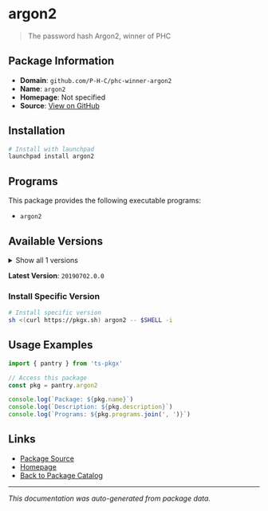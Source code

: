 # argon2

> The password hash Argon2, winner of PHC

## Package Information

- **Domain**: `github.com/P-H-C/phc-winner-argon2`
- **Name**: `argon2`
- **Homepage**: Not specified
- **Source**: [View on GitHub](https://github.com/pkgxdev/pantry/tree/main/projects/github.com/P-H-C/phc-winner-argon2/package.yml)

## Installation

```bash
# Install with launchpad
launchpad install argon2
```

## Programs

This package provides the following executable programs:

- `argon2`

## Available Versions

<details>
<summary>Show all 1 versions</summary>

- `20190702.0.0`

</details>

**Latest Version**: `20190702.0.0`

### Install Specific Version

```bash
# Install specific version
sh <(curl https://pkgx.sh) argon2 -- $SHELL -i
```

## Usage Examples

```typescript
import { pantry } from 'ts-pkgx'

// Access this package
const pkg = pantry.argon2

console.log(`Package: ${pkg.name}`)
console.log(`Description: ${pkg.description}`)
console.log(`Programs: ${pkg.programs.join(', ')}`)
```

## Links

- [Package Source](https://github.com/pkgxdev/pantry/tree/main/projects/github.com/P-H-C/phc-winner-argon2/package.yml)
- [Homepage](#)
- [Back to Package Catalog](../../package-catalog.md)

---

*This documentation was auto-generated from package data.*
